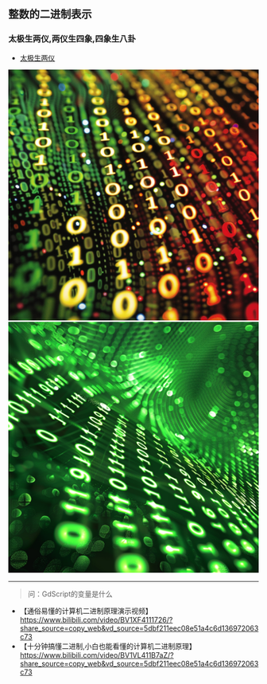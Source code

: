 ## 整数的二进制表示

### 太极生两仪,两仪生四象,四象生八卦

- [太极生两仪](https://baike.baidu.com/item/%E5%A4%AA%E6%9E%81%E7%94%9F%E4%B8%A4%E4%BB%AA%EF%BC%8C%E4%B8%A4%E4%BB%AA%E7%94%9F%E5%9B%9B%E8%B1%A1/8139080?fr=ge_ala)

![img.png](image/img013.png)
![img.png](image/img014.png)

-----------
> 问：GdScript的变量是什么
> 
> 
>


- 【通俗易懂的计算机二进制原理演示视频】 https://www.bilibili.com/video/BV1XF4111726/?share_source=copy_web&vd_source=5dbf211eec08e51a4c6d136972063c73
- 【十分钟搞懂二进制,小白也能看懂的计算机二进制原理】 https://www.bilibili.com/video/BV1VL411B7aZ/?share_source=copy_web&vd_source=5dbf211eec08e51a4c6d136972063c73